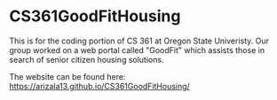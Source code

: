 # CS361GoodFitHousing
This is for the coding portion of CS 361 at Oregon State Univeristy. Our group worked on a web portal called "GoodFit" which assists those in search of senior citizen housing solutions. 

The website can be found here: https://arizala13.github.io/CS361GoodFitHousing/
